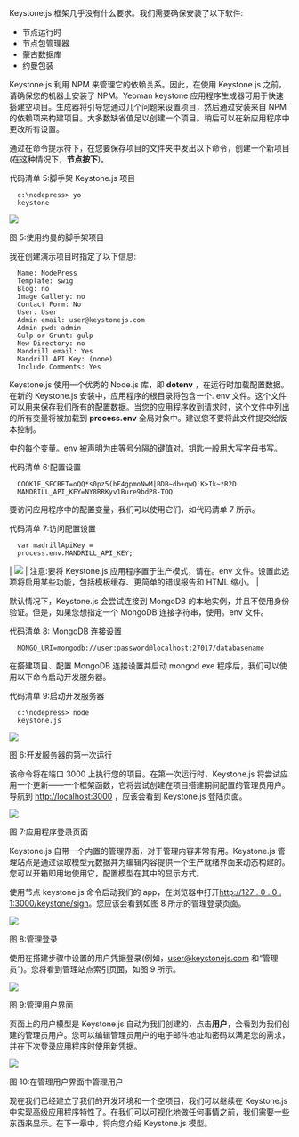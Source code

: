 Keystone.js 框架几乎没有什么要求。我们需要确保安装了以下软件:

*   节点运行时
*   节点包管理器
*   蒙古数据库
*   约曼包装

Keystone.js 利用 NPM 来管理它的依赖关系。因此，在使用 Keystone.js 之前，请确保您的机器上安装了 NPM。Yeoman keystone 应用程序生成器可用于快速搭建空项目。生成器将引导您通过几个问题来设置项目，然后通过安装来自 NPM 的依赖项来构建项目。大多数缺省值足以创建一个项目。稍后可以在新应用程序中更改所有设置。

通过在命令提示符下，在您要保存项目的文件夹中发出以下命令，创建一个新项目(在这种情况下，**节点按下**)。

代码清单 5:脚手架 Keystone.js 项目

```
  c:\nodepress> yo
  keystone

```

![](img/00008.jpeg)

图 5:使用约曼的脚手架项目

我在创建演示项目时指定了以下信息:

```
  Name: NodePress
  Template: swig
  Blog: no
  Image Gallery: no
  Contact Form: No
  User: User
  Admin email: user@keystonejs.com
  Admin pwd: admin
  Gulp or Grunt: gulp
  New Directory: no
  Mandrill email: Yes
  Mandrill API Key: (none)
  Include Comments: Yes

```

Keystone.js 使用一个优秀的 Node.js 库，即 **dotenv** ，在运行时加载配置数据。在新的 Keystone.js 安装中，应用程序的根目录将包含一个. env 文件。这个文件可以用来保存我们所有的配置数据。当您的应用程序收到请求时，这个文件中列出的所有变量将被加载到 **process.env** 全局对象中。建议您不要将此文件提交给版本控制。

中的每个变量。env 被声明为由等号分隔的键值对。钥匙一般用大写字母书写。

代码清单 6:配置设置

```
  COOKIE_SECRET=oQQ*s0pz5(bF4gpmoNwM|BDB~db+qwQ`K>Ik~*R2D
  MANDRILL_API_KEY=NY8RRKyv1Bure9bdP8-TOQ

```

要访问应用程序中的配置变量，我们可以使用它们，如代码清单 7 所示。

代码清单 7:访问配置设置

```
  var madrillApiKey =
  process.env.MANDRILL_API_KEY;

```

| ![](img/00009.gif) | 注意:要将 Keystone.js 应用程序置于生产模式，请在。env 文件。设置此选项将启用某些功能，包括模板缓存、更简单的错误报告和 HTML 缩小。 |

默认情况下，Keystone.js 会尝试连接到 MongoDB 的本地实例，并且不使用身份验证。但是，如果您想指定一个 MongoDB 连接字符串，使用。env 文件。

代码清单 8: MongoDB 连接设置

```
  MONGO_URI=mongodb://user:password@localhost:27017/databasename

```

在搭建项目、配置 MongoDB 连接设置并启动 mongod.exe 程序后，我们可以使用以下命令启动开发服务器。

代码清单 9:启动开发服务器

```
  c:\nodepress> node
  keystone.js

```

![](img/00010.jpeg)

图 6:开发服务器的第一次运行

该命令将在端口 3000 上执行您的项目。在第一次运行时，Keystone.js 将尝试应用一个更新——一个框架函数，它将尝试创建在项目搭建期间配置的管理员用户。导航到 [http://localhost:3000](http://localhost:3000) ，应该会看到 Keystone.js 登陆页面。

![](img/00011.jpeg)

图 7:应用程序登录页面

Keystone.js 自带一个内置的管理界面，对于管理内容非常有用。Keystone.js 管理站点是通过读取模型元数据并为编辑内容提供一个生产就绪界面来动态构建的。您可以开箱即用地使用它，配置模型在其中的显示方式。

使用节点 keystone.js 命令启动我们的 app，在浏览器中打开[http://127 . 0 . 0 . 1:3000/keystone/sign](http://127.0.0.1:3000/keystone/signin)。您应该会看到如图 8 所示的管理登录页面。

![](img/00012.jpeg)

图 8:管理登录

使用在搭建步骤中设置的用户凭据登录(例如，user@keystonejs.com 和“管理员”)。您将看到管理站点索引页面，如图 9 所示。

![](img/00013.jpeg)

图 9:管理用户界面

页面上的用户模型是 Keystone.js 自动为我们创建的，点击**用户**，会看到为我们创建的管理员用户。您可以编辑管理员用户的电子邮件地址和密码以满足您的需求，并在下次登录应用程序时使用新凭据。

![](img/00014.jpeg)

图 10:在管理用户界面中管理用户

现在我们已经建立了我们的开发环境和一个空项目，我们可以继续在 Keystone.js 中实现高级应用程序特性了。在我们可以可视化地做任何事情之前，我们需要一些东西来显示。在下一章中，将向您介绍 Keystone.js 模型。